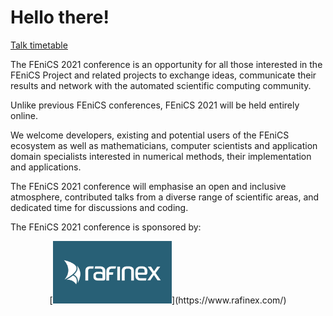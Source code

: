 # Hello there!

[Talk timetable](/talks)

The FEniCS 2021 conference is an opportunity for all those interested in the FEniCS Project and related projects to exchange ideas, communicate their results and network with the automated scientific computing community.

Unlike previous FEniCS conferences, FEniCS 2021 will be held entirely online.

We welcome developers, existing and potential users of the FEniCS ecosystem as well as mathematicians, computer scientists and application domain specialists interested in numerical methods, their implementation and applications.

The FEniCS 2021 conference will emphasise an open and inclusive atmosphere, contributed talks from a diverse range of scientific areas, and dedicated time for discussions and coding.

The FEniCS 2021 conference is sponsored by:

<center>[<img src='/img/rafinex.png' style='height:100px'>](https://www.rafinex.com/)</center>
